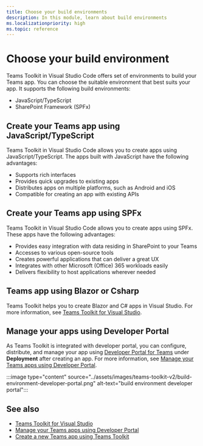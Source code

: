```yaml
---
title: Choose your build environments
description: In this module, learn about build environments
ms.localizationpriority: high
ms.topic: reference
---
```


# Choose your build environment

Teams Toolkit in Visual Studio Code offers set of environments to build your Teams app. You can choose the suitable environment that best suits your app. It supports the following build environments:

* JavaScript/TypeScript
* SharePoint Framework (SPFx)

## Create your Teams app using JavaScript/TypeScript

Teams Toolkit in Visual Studio Code allows you to create apps using JavaScript/TypeScript. The apps built with JavaScript have the following advantages:

* Supports rich interfaces
* Provides quick upgrades to existing apps
* Distributes apps on multiple platforms, such as Android and iOS
* Compatible for creating an app with existing APIs

## Create your Teams app using SPFx

Teams Toolkit in Visual Studio Code allows you to create apps using SPFx. These apps have the following advantages:

* Provides easy integration with data residing in SharePoint to your Teams
* Accesses to various open-source tools
* Creates powerful applications that can deliver a great UX
* Integrates with other Microsoft (Office) 365 workloads easily
* Delivers flexibility to host applications wherever needed

## Teams app using Blazor or Csharp

Teams Toolkit helps you to create Blazor and C# apps in Visual Studio.
For more information, see [Teams Toolkit for Visual Studio](visual-studio-overview.md).

## Manage your apps using Developer Portal

As Teams Toolkit is integrated with developer portal, you can configure, distribute, and manage your app using <a href="https://dev.teams.microsoft.com" target="_blank">Developer Portal for Teams</a> under **Deployment** after creating an app. For more information, see [Manage your Teams apps using Developer Portal](../concepts/build-and-test/teams-developer-portal.md).

:::image type="content" source="../assets/images/teams-toolkit-v2/build-environment-developer-portal.png" alt-text="build environment developer portal":::

## See also

* [Teams Toolkit for Visual Studio](visual-studio-overview.md)
* [Manage your Teams apps using Developer Portal](../concepts/build-and-test/teams-developer-portal.md)
* [Create a new Teams app using Teams Toolkit](create-new-project.md)
